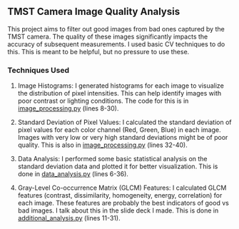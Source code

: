 ## TMST Camera Image Quality Analysis

This project aims to filter out good images from bad ones captured by the TMST camera. The quality of these images significantly impacts the accuracy of subsequent measurements. I used basic CV techniques to do this. This is meant to be helpful, but no pressure to use these.

### Techniques Used
1. Image Histograms: I generated histograms for each image to visualize the distribution of pixel intensities. This can help identify images with poor contrast or lighting conditions. The code for this is in [image_processing.py](image_processing.py) (lines 8-30).

2. Standard Deviation of Pixel Values: I calculated the standard deviation of pixel values for each color channel (Red, Green, Blue) in each image. Images with very low or very high standard deviations might be of poor quality. This is also in [image_processing.py](image_processing.py) (lines 32-40).

3. Data Analysis: I performed some basic statistical analysis on the standard deviation data and plotted it for better visualization. This is done in [data_analysis.py](data_analysis.py) (lines 6-36).

4. Gray-Level Co-occurrence Matrix (GLCM) Features: I calculated GLCM features (contrast, dissimilarity, homogeneity, energy, correlation) for each image. These features are probably the best indicators of good vs bad images. I talk about this in the slide deck I made. This is done in [additional_analysis.py](additional_analysis.py) (lines 11-31).